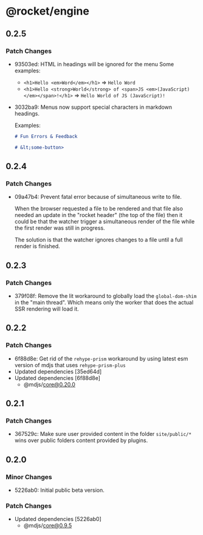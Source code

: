 # @rocket/engine

## 0.2.5

### Patch Changes

- 93503ed: HTML in headings will be ignored for the menu
  Some examples:

  - `<h1>Hello <em>Word</em></h1>` => `Hello Word`
  - `<h1>Hello <strong>World</strong> of <span>JS <em>(JavaScript)</em></span>!</h1>` => `Hello World of JS (JavaScript)!`

- 3032ba9: Menus now support special characters in markdown headings.

  Examples:

  ```md
  # Fun Errors & Feedback

  # &lt;some-button>
  ```

## 0.2.4

### Patch Changes

- 09a47b4: Prevent fatal error because of simultaneous write to file.

  When the browser requested a file to be rendered and that file also needed an update in the "rocket header" (the top of the file) then it could be that the watcher trigger a simultaneous render of the file while the first render was still in progress.

  The solution is that the watcher ignores changes to a file until a full render is finished.

## 0.2.3

### Patch Changes

- 379f08f: Remove the lit workaround to globally load the `global-dom-shim` in the "main thread".
  Which means only the worker that does the actual SSR rendering will load it.

## 0.2.2

### Patch Changes

- 6f88d8e: Get rid of the `rehype-prism` workaround by using latest esm version of mdjs that uses `rehype-prism-plus`
- Updated dependencies [35ed64d]
- Updated dependencies [6f88d8e]
  - @mdjs/core@0.20.0

## 0.2.1

### Patch Changes

- 367529c: Make sure user provided content in the folder `site/public/*` wins over public folders content provided by plugins.

## 0.2.0

### Minor Changes

- 5226ab0: Initial public beta version.

### Patch Changes

- Updated dependencies [5226ab0]
  - @mdjs/core@0.9.5
